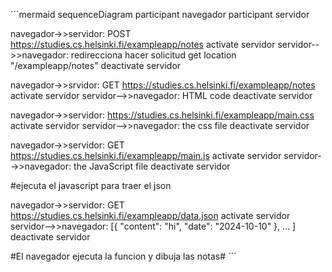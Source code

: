 ´´´mermaid
sequenceDiagram
participant navegador
participant servidor

navegador->>servidor: POST https://studies.cs.helsinki.fi/exampleapp/notes
activate servidor
servidor-->>navegador: redirecciona hacer solicitud get location "/exampleapp/notes"
deactivate servidor

navegador->>srvidor: GET https://studies.cs.helsinki.fi/exampleapp/notes
activate servidor
servidor-->>navegador: HTML code
deactivate servidor

navegador->>servidor: https://studies.cs.helsinki.fi/exampleapp/main.css
activate servidor
servidor-->>navegador: the css file
deactivate servidor

navegador->>servidor: GET https://studies.cs.helsinki.fi/exampleapp/main.js
activate servidor
servidor-->>navegador: the JavaScript file
deactivate servidor

#ejecuta el javascript para traer el json

navegador->>servidor: GET https://studies.cs.helsinki.fi/exampleapp/data.json
activate servidor
servidor-->>navegador: [{ "content": "hi", "date": "2024-10-10" }, ... ]
deactivate servidor

#El navegador ejecuta la funcion y dibuja las notas# 
´´´
